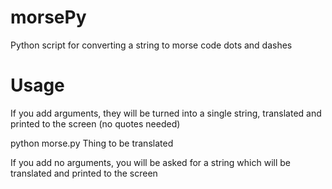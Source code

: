 # morsePy
Python script for converting a string to morse code dots and dashes

# Usage
If you add arguments, they will be turned into a single string, translated and printed to the screen
(no quotes needed)

python morse.py Thing to be translated

If you add no arguments, you will be asked for a string which will be translated and printed to the screen